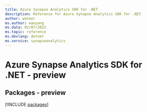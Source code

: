```yaml
---
title: Azure Synapse Analytics SDK for .NET
description: Reference for Azure Synapse Analytics SDK for .NET
author: wonner
ms.author: wanyang
ms.data: 02/07/2023
ms.topic: reference
ms.devlang: dotnet
ms.service: synapseanalytics
---
```

# Azure Synapse Analytics SDK for .NET - preview
## Packages - preview
[!INCLUDE [packages](synapse-analytics-index.md)]